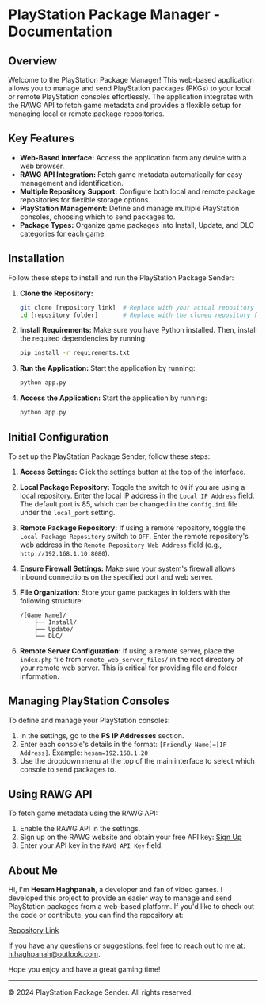 # PlayStation Package Manager - Documentation

## Overview
Welcome to the PlayStation Package Manager! This web-based application allows you to manage and send PlayStation packages (PKGs) to your local or remote PlayStation consoles effortlessly. The application integrates with the RAWG API to fetch game metadata and provides a flexible setup for managing local or remote package repositories.

## Key Features
- **Web-Based Interface:** Access the application from any device with a web browser.
- **RAWG API Integration:** Fetch game metadata automatically for easy management and identification.
- **Multiple Repository Support:** Configure both local and remote package repositories for flexible storage options.
- **PlayStation Management:** Define and manage multiple PlayStation consoles, choosing which to send packages to.
- **Package Types:** Organize game packages into Install, Update, and DLC categories for each game.

## Installation
Follow these steps to install and run the PlayStation Package Sender:

1. **Clone the Repository:**
   ```bash
   git clone [repository link]  # Replace with your actual repository link
   cd [repository folder]       # Replace with the cloned repository folder name
   ```
2. **Install Requirements:**
   Make sure you have Python installed. Then, install the required dependencies by running:
   ```bash
   pip install -r requirements.txt
   ```
3. **Run the Application:**
   Start the application by running:
   ```bash
   python app.py
   ```
4. **Access the Application:**
   Start the application by running:
   ```bash
   python app.py
   ```
## Initial Configuration
To set up the PlayStation Package Sender, follow these steps:

1. **Access Settings:** Click the settings button at the top of the interface.
2. **Local Package Repository:** Toggle the switch to `ON` if you are using a local repository. Enter the local IP address in the `Local IP Address` field. The default port is 85, which can be changed in the `config.ini` file under the `local_port` setting.
3. **Remote Package Repository:** If using a remote repository, toggle the `Local Package Repository` switch to `OFF`. Enter the remote repository's web address in the `Remote Repository Web Address` field (e.g., `http://192.168.1.10:8080`).
4. **Ensure Firewall Settings:** Make sure your system's firewall allows inbound connections on the specified port and web server.
5. **File Organization:** Store your game packages in folders with the following structure:

    ```
    /[Game Name]/
        ├── Install/
        ├── Update/
        └── DLC/
    ```

6. **Remote Server Configuration:** If using a remote server, place the `index.php` file from `remote_web_server_files/` in the root directory of your remote web server. This is critical for providing file and folder information.

## Managing PlayStation Consoles
To define and manage your PlayStation consoles:

1. In the settings, go to the **PS IP Addresses** section.
2. Enter each console's details in the format: `[Friendly Name]=[IP Address]`. Example: `hesam=192.168.1.20`
3. Use the dropdown menu at the top of the main interface to select which console to send packages to.

## Using RAWG API
To fetch game metadata using the RAWG API:

1. Enable the RAWG API in the settings.
2. Sign up on the RAWG website and obtain your free API key: [Sign Up](https://rawg.io/signup)
3. Enter your API key in the `RAWG API Key` field.

## About Me
Hi, I'm **Hesam Haghpanah**, a developer and fan of video games. I developed this project to provide an easier way to manage and send PlayStation packages from a web-based platform. If you'd like to check out the code or contribute, you can find the repository at:

[Repository Link](https://github.com/h-haghpanah/web-based-ps-package-manager.git)

If you have any questions or suggestions, feel free to reach out to me at: [h.haghpanah@outlook.com](mailto:h.haghpanah@outlook.com).

Hope you enjoy and have a great gaming time!

---

&copy; 2024 PlayStation Package Sender. All rights reserved.
